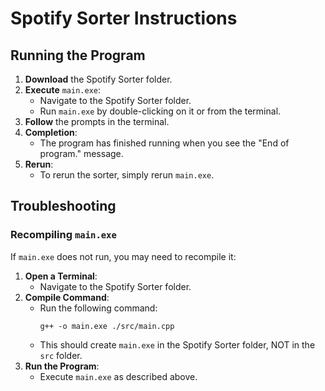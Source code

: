 # Spotify Sorter Instructions

## Running the Program

1. **Download** the Spotify Sorter folder.
2. **Execute** `main.exe`:
   - Navigate to the Spotify Sorter folder.
   - Run `main.exe` by double-clicking on it or from the terminal.
3. **Follow** the prompts in the terminal.
4. **Completion**:
   - The program has finished running when you see the "End of program." message.
5. **Rerun**:
   - To rerun the sorter, simply rerun `main.exe`.

## Troubleshooting

### Recompiling `main.exe`

If `main.exe` does not run, you may need to recompile it:

1. **Open a Terminal**:
   - Navigate to the Spotify Sorter folder.
2. **Compile Command**:
   - Run the following command:
     ```
     g++ -o main.exe ./src/main.cpp
     ```
   - This should create `main.exe` in the Spotify Sorter folder, NOT in the `src` folder.
3. **Run the Program**:
   - Execute `main.exe` as described above.

